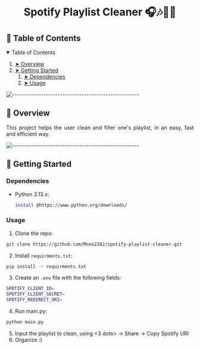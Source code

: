 <h1 align="center"> Spotify Playlist Cleaner 🎧🎶🧹🧼 </h1>

<!-- TABLE OF CONTENTS -->
<h2 id="table-of-contents"> 🐘 Table of Contents</h2>

<details open="open">
  <summary>Table of Contents</summary>
  <ol>
    <li><a href="#overview"> ➤ Overview</a></li>
    <li>
      <a href="#getting-started"> ➤ Getting Started</a>
      <ol>
      <li>
        <a href="#dependencies"> ➤ Dependencies</a>
      </li>
      <li>
        <a href="#usage"> ➤ Usage </a>
      </li>
      </ol>
    </li>
  </ol>
</details>



![-----------------------------------------------------](https://raw.githubusercontent.com/andreasbm/readme/master/assets/lines/rainbow.png)

<!-- OVERVIEW -->
<h2 id="overview"> 🦅 Overview</h2>
<p align="justify">
    This project helps the user clean and filter one's playlist, in an easy, fast and efficient way.
</p>

![-----------------------------------------------------](https://raw.githubusercontent.com/andreasbm/readme/master/assets/lines/rainbow.png)

<!-- GETTING STARTED -->
<h2 id="getting-started"> 🐤 Getting Started</h2>


<h3 id="dependencies"> Dependencies</h3>

* Python 3.13.x:
  ```sh
  install @https://www.python.org/downloads/
  ```

<h3 id="usage"> Usage </h3>

1. Clone the repo:
  ```sh
  git clone https://github.com/Mono2202/spotify-playlist-cleaner.git
  ```
2. Install `requirments.txt`:
  ```sh
  pip install -r requirments.txt
  ```
3. Create an `.env` file with the following fields:
  ```sh
  SPOTIFY_CLIENT_ID=
  SPOTIFY_CLIENT_SECRET=
  SPOTIFY_REDIRECT_URI=
  ```
4. Run main.py:
  ```sh
  python main.py
  ```
5. Input the playlist to clean, using <3 dots> -> Share -> Copy Spotify URI
6. Organize :)
